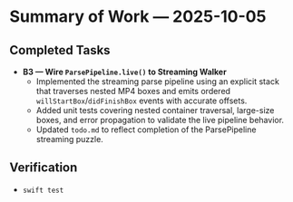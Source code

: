 # Summary of Work — 2025-10-05

## Completed Tasks

- **B3 — Wire `ParsePipeline.live()` to Streaming Walker**
  - Implemented the streaming parse pipeline using an explicit stack that traverses nested MP4 boxes and emits ordered `willStartBox`/`didFinishBox` events with accurate offsets.
  - Added unit tests covering nested container traversal, large-size boxes, and error propagation to validate the live pipeline behavior.
  - Updated `todo.md` to reflect completion of the ParsePipeline streaming puzzle.

## Verification

- `swift test`
